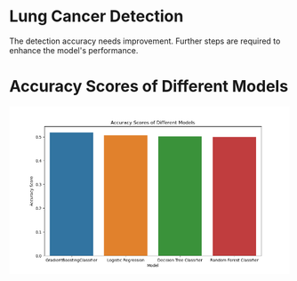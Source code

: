 # Lung Cancer Detection

The detection accuracy needs improvement. Further steps are required to enhance the model's performance.

# Accuracy Scores of Different Models

![image alt](https://github.com/Saimoguloju/Lung-Cancer-Detection/blob/master/Accuracy%20Scores%20of%20Different%20Models.png)
